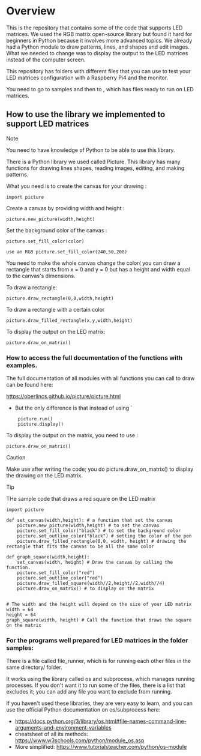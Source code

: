 # Overview

This is the repository that contains some of the code that supports LED matrices. We used the RGB matrix open-source library but found it hard for beginners in Python because it involves more advanced topics. We already had a Python module to draw patterns, lines, and shapes and edit images. What we needed to change was to display the output to the LED matrices instead of the computer screen.

This repository has folders with different files that you can use to test your LED matrices configuration with a Raspberry Pi4 and the monitor. 

You need to go to samples and then to , which has files ready to run on LED matrices.

## How to use the library we implemented to support LED matrices

> [!NOTE]
> You need to have knowledge of Python to be able to use this library.

There is a Python library we used called Picture. This library has many functions for drawing lines shapes, reading images, editing, and making patterns. 

What you need is to create the canvas for your drawing :

	import picture

Create a canvas by providing width and height :

	picture.new_picture(width,height)

 Set the background color of the canvas :
 
 	picture.set_fill_color(color)
 
	use an RGB picture.set_fill_color(240,50,200)

 You need to make the whole canvas change the color( you can draw a rectangle that starts from x = 0 and y = 0 but has a height and width equal to the canvas's dimensions.

To draw a rectangle:

	picture.draw_rectangle(0,0,width,height)

To draw a rectangle with a certain color

	picture.draw_filled_rectangle(x,y,width,height)

 To display the output on the LED matrix:

 	picture.draw_on_matrix()
 
### How to access the full documentation of the functions with examples.

The full documentation of all modules with all functions you can call to draw can be found here:

https://oberlincs.github.io/picture/picture.html

 * But the only difference is that instead of using `

		picture.run()
		picture.display()

To display the output on the matrix, you need to use :

	picture.draw_on_matrix()

> [!CAUTION]
> Make use after writing the code; you do picture.draw_on_matrix() to display the drawing on the LED matrix.

> [!TIP]
> THe sample code that draws a red square on the LED matrix

	import picture
	
	def set_canvas(width,height): # a function that set the canvas
		picture.new_picture(width,height) # to set the canvas 
		picture.set_fill_color("black") # to set the background color
		picture.set_outline_color("black") # setting the color of the pen
		picture.draw_filled_rectangle(0,0, width, height) # drawing the rectangle that fits the canvas to be all the same color
	
	def graph_square(width,height):
		set_canvas(width, height) # Draw the canvas by calling the function.
		picture.set_fill_color("red") 
		picture.set_outline_color("red")
		picture.draw_filled_square(width//2,height//2,width//4)
		picture.draw_on_matrix() # to display on the matrix
	
	
	# The width and the height will depend on the size of your LED matrix
	width = 64
	height = 64
	graph_square(width, height) # Call the function that draws the square on the matrix
		
	 

 	
 ### For the programs well prepared for LED matrices in the folder samples:

 There is a file called file_runner, which is for running each other files in the same directory/ folder.

It works using the library called os and subprocess, which manages running processes. If you don't want it to run some of the
files, there is a list that excludes it; you can add any file you want to exclude from running.


If you haven't used these libraries, they are very easy to learn, and you can use the official Python documentation on os/subprocess here:

- https://docs.python.org/3/library/os.html#file-names-command-line-arguments-and-environment-variables
- cheatsheet of all its methods: https://www.w3schools.com/python/module_os.asp
- More simplified: https://www.tutorialsteacher.com/python/os-module

  



 
 


